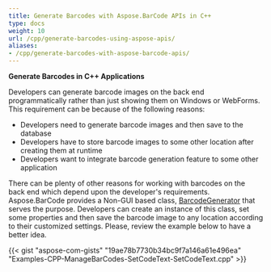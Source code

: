 ```yaml
---
title: Generate Barcodes with Aspose.BarCode APIs in C++
type: docs
weight: 10
url: /cpp/generate-barcodes-using-aspose-apis/
aliases:
- /cpp/generate-barcodes-with-aspose-barcode-apis/
---
```


**Generate Barcodes in C++ Applications**

Developers can generate barcode images on the back end programmatically rather than just showing them on Windows or WebForms. This requirement can be because of the following reasons:

- Developers need to generate barcode images and then save to the database
- Developers have to store barcode images to some other location after creating them at runtime
- Developers want to integrate barcode generation feature to some other application

There can be plenty of other reasons for working with barcodes on the back end which depend upon the developer's requirements. Aspose.BarCode provides a Non-GUI based class, [BarcodeGenerator](https://reference.aspose.com/cpp/barcode/class/aspose.bar_code.generation.barcode_generator/) that serves the purpose. Developers can create an instance of this class, set some properties and then save the barcode image to any location according to their customized settings. Please, review the example below to have a better idea.

{{< gist "aspose-com-gists" "19ae78b7730b34bc9f7a146a61e496ea" "Examples-CPP-ManageBarCodes-SetCodeText-SetCodeText.cpp" >}}
